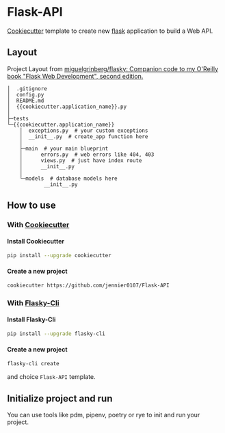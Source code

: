 # Flask-API

[Cookiecutter](https://github.com/cookiecutter/cookiecutter.git) template to create new [flask](https://github.com/pallets/flask) application to build a Web API.

## Layout

Project Layout from [miguelgrinberg/flasky: Companion code to my O'Reilly book "Flask Web Development", second edition.](https://github.com/miguelgrinberg/flasky)

```text
│  .gitignore
│  config.py
│  README.md
│  {{cookiecutter.application_name}}.py
│
├─tests
└─{{cookiecutter.application_name}}
    │  exceptions.py  # your custom exceptions
    │  __init__.py  # create_app function here
    │
    ├─main  # your main blueprint
    │      errors.py  # web errors like 404, 403
    │      views.py  # just have index route
    │      __init__.py
    │
    └─models  # database models here
            __init__.py
```

## How to use

### With [Cookiecutter](https://github.com/cookiecutter/cookiecutter.git)

#### Install Cookiecutter

```bash
pip install --upgrade cookiecutter
```

#### Create a new project

```bash
cookiecutter https://github.com/jennier0107/Flask-API
```

### With [Flasky-Cli](https://github.com/jennier0107/flasky-cli)

#### Install Flasky-Cli

```bash
pip install --upgrade flasky-cli
```

#### Create a new project

```bash
flasky-cli create
```

and choice `Flask-API` template.

## Initialize project and run

You can use tools like pdm, pipenv, poetry or rye to init and run your project.